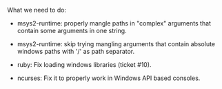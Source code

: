 What we need to do:

* msys2-runtime: properly mangle paths in "complex" arguments that contain
  some arguments in one string.

* msys2-runtime: skip trying mangling arguments that contain absolute 
  windows paths with '/' as path separator. 

* ruby: Fix loading windows libraries (ticket #10).

* ncurses: Fix it to properly work in Windows API based consoles.
